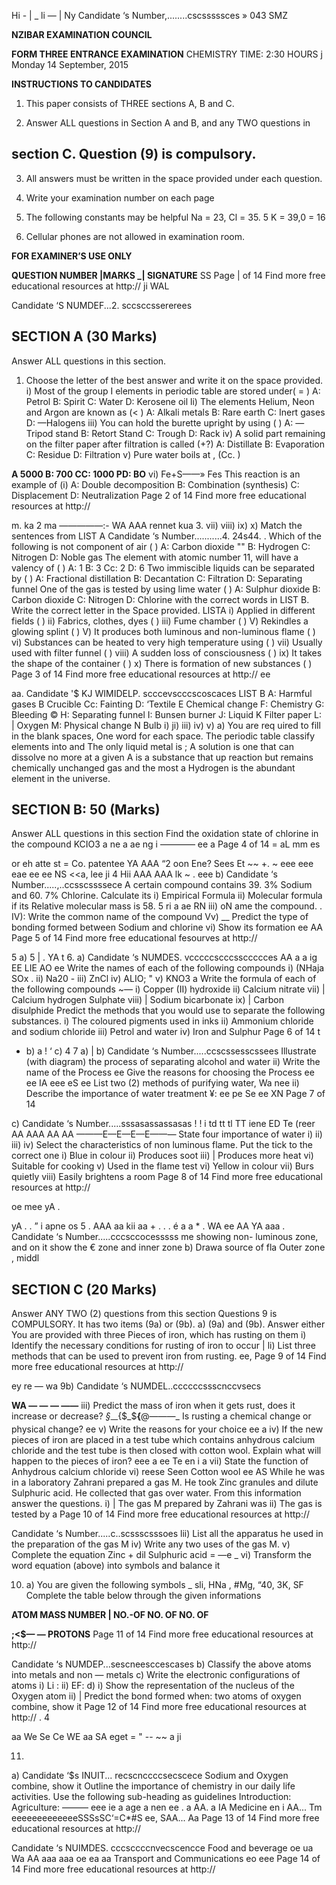 Hi - | _ li — | Ny
Candidate ‘s Number,........cscsssssces
» 043
SMZ

**NZIBAR EXAMINATION COUNCIL**

**FORM THREE ENTRANCE EXAMINATION**
CHEMISTRY
TIME: 2:30 HOURS j Monday 14 September, 2015

**INSTRUCTIONS TO CANDIDATES**

1. This paper consists of THREE sections A, B and C.

2. Answer ALL questions in Section A and B, and any TWO questions in

## section C. Question (9) is compulsory.

3. All answers must be written in the space provided under each question.

4. Write your examination number on each page

5. The following constants may be helpful
Na = 23, Cl = 35. 5 K = 39,0 = 16

6. Cellular phones are not allowed in examination room.

**FOR EXAMINER’S USE ONLY**

**QUESTION NUMBER |MARKS _| SIGNATURE**
SS Page | of 14
Find more free educational resources at http:// ji WAL

Candidate ‘S NUMDEF...2. sccsccssererees

## SECTION A (30 Marks)
Answer ALL questions in this section.

1. Choose the letter of the best answer and write it on the space provided.
i) Most of the group I elements in periodic table are stored under( = )
A: Petrol B: Spirit
C: Water D: Kerosene oil li) The elements Helium, Neon and Argon are known as (< )
A: Alkali metals B: Rare earth
C: Inert gases D: —Halogens iii) You can hold the burette upright by using ( )
A: — Tripod stand B: Retort Stand
C: Trough D: Rack iv) A solid part remaining on the filter paper after filtration is called (+?)
A: Distillate B: Evaporation
C: Residue D: Filtration v) Pure water boils at , (Cc. )

**A 5000 B: 700 CC: 1000 PD: BO**
vi) Fe+S——» Fes
This reaction is an example of (i)
A: Double decomposition B: Combination (synthesis)
C: Displacement D: Neutralization
Page 2 of 14
Find more free educational resources at http://

m.
ka 2 ma —————:-
WA AAA rennet kua 3. 
vii)
viii)
ix)
x)
Match the sentences from LIST A
Candidate ‘s Number...........4. 24s44. .
Which of the following is not component of air ( )
A: Carbon dioxide "" B: Hydrogen
C: Nitrogen D: Noble gas
The element with atomic number 11, will have a valency of ( )
A: 1 B: 3 Cc: 2 D: 6
Two immiscible liquids can be separated by ( )
A: Fractional distillation B: Decantation
C: Filtration D: Separating funnel
One of the gas is tested by using lime water ( )
A: Sulphur dioxide B: Carbon dioxide
C: Nitrogen D: Chlorine with the correct words in LIST B. Write the correct letter in the Space provided.
LISTA
i) Applied in different fields ( )
ii) Fabrics, clothes, dyes ( )
iii) Fume chamber ( )
V) Rekindles a glowing splint ( )
V) It produces both luminous and non-luminous flame ( )
vi) Substances can be heated to very high temperature using ( )
vii) Usually used with filter funnel ( )
viii) A sudden loss of consciousness ( )
ix) It takes the shape of the container ( )
x) There is formation of new substances ( )
Page 3 of 14
Find more free educational resources at http://
ee

aa.
Candidate '$ KJ WIMIDELP. scccevscccscoscaces
LIST B
A: Harmful gases B Crucible Cc: Fainting
D: ‘Textile E Chemical change F: Chemistry
G: Bleeding © H: Separating funnel I: Bunsen burner
J: Liquid K Filter paper L: | Oxygen
M: Physical change N Bulb i)
ji)
iii)
iv)
v)
a)
You are req uired to fill in the blank spaces, One word for each space.
The periodic table classify elements into and
The only liquid metal is ;
   A solution is one that can dissolve no more at a given
   A is a substance that up reaction but remains chemically unchanged gas and the most a
Hydrogen is the abundant element in the universe.

## SECTION B: 50 (Marks)
Answer ALL questions in this section
Find the oxidation state of chlorine in the compound KCIO3
a ne a ae ng i ————
ee a
Page 4 of 14
= aL mm es

or eh atte st = Co. patentee YA AAA
“2 oon
Ene? Sees Et
~~ +. ~ eee eee eae ee ee NS <<a, lee ji 4
Hii AAA AAA lk
~ .
eee b)
Candidate ‘s Number.....,..ccsscssssece
   A certain compound contains 39. 3% Sodium and 60. 7% Chlorine.
Calculate its i) Empirical Formula ii) Molecular formula if its Relative molecular mass is 58. 5
ri a ae
RN
iii) oN
ame the compound. .
IV): Write the common name of the compound
Vv) __ Predict the type of bonding formed between Sodium and chlorine vi) Show its formation ee
AA
Page 5 of 14
Find more free educational fesourves at http://

5 a)
5
|
.
YA
t 6. a)
Candidate ‘s NUMDES. vcccccscccssccccces
AA a a ig EE LIE AO ee
Write the names of each of the following compounds i) (NHaja SOx
. ii) Na20 -
iii) ZnCl iv) ALIO; "
v) KNO3 a
Write the formula of each of the following compounds ~—
i) Copper (II) hydroxide ii) Calcium nitrate vii) | Calcium hydrogen Sulphate viii) | Sodium bicarbonate ix) | Carbon disulphide
Predict the methods that you would use to separate the following substances.
i) The coloured pigments used in inks ii) Ammonium chloride and sodium chloride iii) Petrol and water iv) Iron and Sulphur
Page 6 of 14
t

- b)
a
!
‘
c)
4 7 a)
|
b)
Candidate ‘s Number.....ccscssesscssees
Illustrate (with diagram) the process of separating alcohol and water ii)
Write the name of the Process ee
Give the reasons for choosing the
Process ee ee IA
eee eS ee
List two (2) methods of purifying water,
Wa nee ii)
Describe the importance of water treatment ¥:
ee pe Se ee
XN
Page 7 of 14

c)
Candidate ‘s Number.....sssasassassasas
! ! i td tt tl TT
iene ED
Te
(reer AA AAA AA AA ———E—E—E—E——_—_
State four importance of water i)
ii)
iii)
iv)
Select the characteristics of non luminous flame. Put the tick to the correct one i) Blue in colour ii) Produces soot iii) | Produces more heat vi) Suitable for cooking v) Used in the flame test vi) Yellow in colour vii) Burs quietly viii) Easily brightens a room
Page 8 of 14
Find more free educational resources at http://

oe mee yA
.
>
yA
. . ” i apne os 5
. AAA aa kii aa +
. . . é a a
*
.
WA ee AA YA aaa
.
Candidate ‘s Number.....cccsccocesssss me showing non- luminous zone, and on it show the
€ zone and inner zone b) Drawa source of fla
Outer zone , middl

## SECTION C (20 Marks)
Answer ANY TWO (2) questions from this section
Questions 9 is COMPULSORY. It has two items
(9a) or (9b).
a)
(9a) and (9b). Answer either
You are provided with three Pieces of iron, which has rusting on them i) Identify the necessary conditions for rusting of iron to occur
|
li) List three methods that can be used to prevent iron from rusting.
ee,
Page 9 of 14
Find more free educational resources at http://

ey re — wa
9b)
Candidate ‘s NUMDEL..ccccccssscnccvsecs

**WA — — — ——**
iii) Predict the mass of iron when it gets rust, does it increase or decrease? _§$_—$_{$_$__{__@_—_——_
Is rusting a chemical change or physical change?
ee v) Write the reasons for your choice ee a
iv)
If the new pieces of iron are placed in a test tube which contains anhydrous calcium chloride and the test tube is then closed with cotton wool. Explain what will happen to the pieces of iron?
eee a
ee
Te en i a vii) State the function of
Anhydrous calcium chloride vi)
reese Seen
Cotton wool ee AS
While he was in a laboratory Zahrani prepared a gas M. He took Zinc granules and dilute Sulphuric acid. He collected that gas over water.
From this information answer the questions.
i) | The gas M prepared by Zahrani was ii) The gas is tested by a
Page 10 of 14
Find more free educational resources at http://

Candidate ‘s Number.....c..scssscsssoes lii) List all the apparatus he used in the preparation of the gas
M
iv) Write any two uses of the gas M.
v) Complete the equation
Zinc + dil Sulphuric acid = —e _
vi) Transform the word equation (above) into symbols and balance it

10. a) You are given the following symbols _
sli, HNa , #Mg, “40, 3K, SF
Complete the table below through the given informations

**ATOM MASS NUMBER | NO.-OF NO. OF NO. OF**

**;<$— — PROTONS**
Page 11 of 14
Find more free educational resources at http://

Candidate ‘s NUMDEP...sescneesccescases b) Classify the above atoms into metals and non — metals c) Write the electronic configurations of atoms i) Li :
ii) EF:
d) i) Show the representation of the nucleus of the Oxygen atom ii) | Predict the bond formed when:
two atoms of oxygen combine, show it
Page 12 of 14
Find more free educational resources at http://
. 4

aa We Se Ce WE aa SA eget = " --
~~
a ji

11. 
a)
Candidate ‘$s INUIT... recscnccccsecscece
Sodium and Oxygen combine, show it
Outline the importance of chemistry in our daily life activities. Use the following sub-heading as guidelines
Introduction:
Agriculture:
——— eee ie a age a nen ee .
a AA.
a IA
Medicine en i AA...
Tm eeeeeeeeeeeeeSSSsSC‘=C*#S
ee,
SAA...
Aa
Page 13 of 14
Find more free educational resources at http://

Candidate ‘s NUIMDES. cccsccccnvecscencce
Food and beverage oe ua
Wa AA
aaa aaa oe ea aa
Transport and Communications eo eee
Page 14 of 14
Find more free educational resources at http://